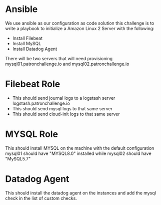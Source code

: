# Ansible
We use ansible as our configuration as code solution this challenge is to write a playbook to initialize a Amazon Linux 2 Server with the following:
- Install Filebeat
- Install MySQL
- Install Datadog Agent

There will be two servers that will need provisioning
mysql01.patronchallenge.io and 
mysql02.patronchallenge.io

# Filebeat Role
- This should send journal logs to a logstash server logstash.patronchallenge.io
- This should send mysql logs to that same server
- This should send cloud-init logs to that same server

# MYSQL Role
This should install MYSQL on the machine with the default configuration mysql01 should have "MYSQL8.0" installed while mysql02 should have "MySQL5.7"

# Datadog Agent
This should install the datadog agent on the instances and add the mysql check in the list of custom checks.
